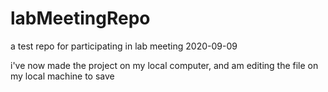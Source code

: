 # labMeetingRepo
a test repo for participating in lab meeting 2020-09-09

i've now made the project on my local computer, and am editing the file on my local machine to save